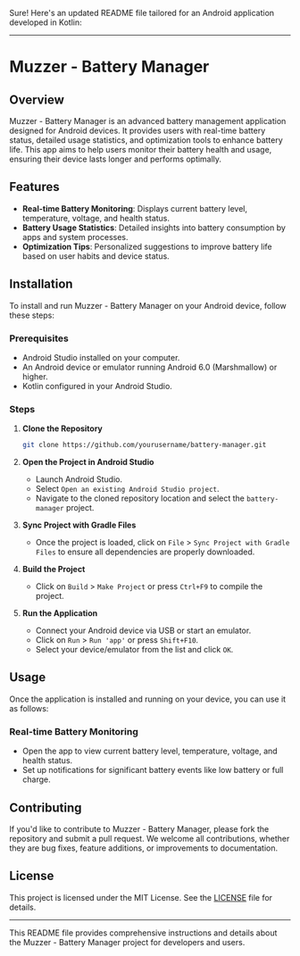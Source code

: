 Sure! Here's an updated README file tailored for an Android application developed in Kotlin:

---

# Muzzer - Battery Manager

## Overview
Muzzer - Battery Manager is an advanced battery management application designed for Android devices. It provides users with real-time battery status, detailed usage statistics, and optimization tools to enhance battery life. This app aims to help users monitor their battery health and usage, ensuring their device lasts longer and performs optimally.

## Features
- **Real-time Battery Monitoring**: Displays current battery level, temperature, voltage, and health status.
- **Battery Usage Statistics**: Detailed insights into battery consumption by apps and system processes.
- **Optimization Tips**: Personalized suggestions to improve battery life based on user habits and device status.
<!-- - **Power Saving Modes**: Customizable power-saving modes to extend battery life during critical moments.-->
<!-- - **Charging Alerts**: Notifications to alert users when the battery is fully charged or when it is time to unplug the charger. -->
<!-- - **Battery Health Check**: Analyzes battery health and provides recommendations for maintaining battery longevity. -->
<!-- - **Widget Support**: Home screen widgets for quick access to battery information and optimization tools. -->

## Installation
To install and run Muzzer - Battery Manager on your Android device, follow these steps:

### Prerequisites
- Android Studio installed on your computer.
- An Android device or emulator running Android 6.0 (Marshmallow) or higher.
- Kotlin configured in your Android Studio.

### Steps
1. **Clone the Repository**
   ```bash
   git clone https://github.com/yourusername/battery-manager.git
   ```

2. **Open the Project in Android Studio**
   - Launch Android Studio.
   - Select `Open an existing Android Studio project`.
   - Navigate to the cloned repository location and select the `battery-manager` project.

3. **Sync Project with Gradle Files**
   - Once the project is loaded, click on `File` > `Sync Project with Gradle Files` to ensure all dependencies are properly downloaded.

4. **Build the Project**
   - Click on `Build` > `Make Project` or press `Ctrl+F9` to compile the project.

5. **Run the Application**
   - Connect your Android device via USB or start an emulator.
   - Click on `Run` > `Run 'app'` or press `Shift+F10`.
   - Select your device/emulator from the list and click `OK`.

## Usage
Once the application is installed and running on your device, you can use it as follows:

### Real-time Battery Monitoring
- Open the app to view current battery level, temperature, voltage, and health status.
- Set up notifications for significant battery events like low battery or full charge.
<!--
### Battery Usage Statistics
- Navigate to the statistics section to see detailed insights into battery consumption by individual apps and system processes.

### Optimization Tips
- Access personalized suggestions to improve battery life based on your usage patterns and device status.

### Power Saving Modes
- Customize and activate power-saving modes to extend battery life during critical moments.

### Charging Alerts
- Configure charging alerts to be notified when the battery is fully charged or when it's time to unplug the charger.

### Battery Health Check
- Run a battery health check to get recommendations for maintaining your battery's longevity.

### Widgets
- Add home screen widgets for quick access to battery information and optimization tools.
-->
## Contributing
If you'd like to contribute to Muzzer - Battery Manager, please fork the repository and submit a pull request. We welcome all contributions, whether they are bug fixes, feature additions, or improvements to documentation.

## License
This project is licensed under the MIT License. See the [LICENSE](LICENSE) file for details.


<!-- ## Contact
For any queries or support, please contact us at [support@muzzerb.com](mailto:support@batterymanager.com).
-->
---

This README file provides comprehensive instructions and details about the Muzzer - Battery Manager project for developers and users.
